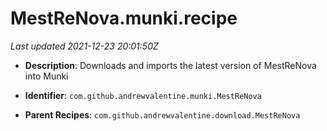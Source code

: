 # MestReNova.munki.recipe

_Last updated 2021-12-23 20:01:50Z_

- **Description**: Downloads and imports the latest version of MestReNova into Munki

- **Identifier**: `com.github.andrewvalentine.munki.MestReNova`

- **Parent Recipes**: `com.github.andrewvalentine.download.MestReNova`
